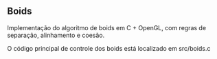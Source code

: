 ## Boids

Implementação do algoritmo de boids em C + OpenGL, com regras de separação, alinhamento e coesão.

O código principal de controle dos boids está localizado em src/boids.c
